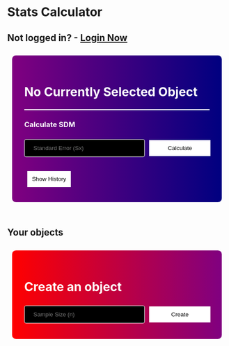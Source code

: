 # Stats Calculator

## Not logged in? - [Login Now](/DADY-Academy/security/testpagelogin)

<style>
    .objectcards {
        display: flex;
        flex-wrap: wrap;
        justify-content: center;
        align-items: center;
        align-content: center;
    }

    .objectcard {
        width: 200px;
        height: 200px;
        margin: 10px;
        padding: 2em;
        border: 1px solid white;
        border-radius: 10px;
        background-image: linear-gradient(to right, purple, navy);
        text-align: center;
    }

    table .objectcard {
        width: 100%;
        margin: 0;
        padding: 0;
        border: 0;
        border-radius: 0;
        background-color: #f1f1f1;
        text-align: center;
    }

    .objectcardbutton {
        background-color: white;
        color: black;
        border: 1px solid white;
        margin: 0.5em;
        padding: 0.75em;
        background-image: none;
    }
    .objectcardbutton:hover {
        border: 1px solid white;
        background-color: #e5e5e5;
    }

    .selectedobjectcardbutton {
        border: 1px solid white;
        margin: 0.5em;
        padding: 0.75em;
        background-image: none;
        background-color: #778899;
        color: white;
        cursor: default;
    }

    .maincard {
        width: 95%;
        margin: 10px;
        padding: 2em;
        border: 1px solid white;
        border-radius: 10px;
        background-image: linear-gradient(to right, purple, navy);
    }

    .createcard {
        width: 95%;
        margin: 10px;
        padding: 2em;
        border: 1px solid white;
        border-radius: 10px;
        background-image: linear-gradient(to right, red, purple);
    }

    .maintitle{
        color: white;
    }

    input[type=text] {
    width: 100%;
    padding: 12px 20px;
    margin: 8px 0;
    box-sizing: border-box;
    border: 1px solid white;
    border-radius: 4px;
    background-color: black;
    color: white;
    }
    input[type=text]:focus {
    border: 1px solid white;
    }

    hr.cardhr {
        height:2px;
        border-width:0;
        color:white;
        background-color:white
    }
</style>

<div class="objectcards">
<div class="maincard">
    <h1 class="maintitle" id="mainTitle">No Currently Selected Object</h1>
    <h3 class="maintitle" id="mainSampleSize"></h3>
    <h3 class="maintitle" id="mainRecSDM"></h3>
    <hr class="cardhr">
    <h3 class="maintitle"> Calculate SDM </h3>
    <div style="white-space: nowrap;">
        <input placeholder="Standard Error (Sx)" style="width:65%; display: inline-block;" type="text" id="se-input" name="StandardError">
        <button id="calcSDMbutton" style="width:33%; display: inline-block;" class="objectcardbutton"> Calculate </button>
    </div>
    <br>
    <button id="historybutton" class="objectcardbutton" onclick="toggleHistory()"> Show History </button>
    <div id="history" style="display: none;">
        <table id="histable">
        </table>
        <button style="border: 1px solid red; background-color: red; display: none;" id="clearhistorybutton" class="objectcardbutton" onclick="scrubHistory()"> Clear History </button>
    </div>
</div>
</div>
<br>

## Your objects

<div class="objectcards" id="cardholder">
</div>

<div class="objectcards">
<div class="createcard">
    <h1 class="maintitle">Create an object</h1>
    <div style="white-space: nowrap;">
        <input placeholder="Sample Size (n)" style="width:65%; display: inline-block;" type="text" id="N-input" name="Object Sample Size">
        <button id="createbutton" style="width:33%; display: inline-block;" class="objectcardbutton" onclick="createObj();"> Create </button>
    </div>
</div>
</div>

<script>
    const cardholder = document.getElementById("cardholder");
    const mTitle = document.getElementById("mainTitle");
    const mN = document.getElementById("mainSampleSize");
    const mRecSDM = document.getElementById("mainRecSDM");
    const calcsDMbutton = document.getElementById("calcSDMbutton");
    const historybutton = document.getElementById("historybutton");
    const history = document.getElementById("history");
    const histable = document.getElementById("histable");

    // var url = "https://frq.dtsivkovski.tk/api/stats/get/";

    // Uncomment next line for localhost testing
    url = "http://localhost:8679/api/stats/get/";

    // set options for cross origin header request
    const options = {
        method: 'GET', // *GET, POST, PUT, DELETE, etc.
        mode: 'cors', // no-cors, *cors, same-origin
        cache: 'default', // *default, no-cache, reload, force-cache, only-if-cached
        credentials: 'include', // include, *same-origin, omit
        headers: {
            'Content-Type': 'application/json',
        },
    };

    var storedinfo;

    function getAllObjects() {
    // fetch the API
        fetch(url, options)
        // response is a RESTful "promise" on any successful fetch
        .then(response => {
            // check for response errors and display
            if (response.status !== 200) {
                const errorMsg = 'Database response error: ' + response.status;
                console.log(errorMsg);
                const tr = document.createElement("tr");
                const td = document.createElement("td");
                td.innerHTML = errorMsg;
                tr.appendChild(td);
                cardholder.appendChild(tr);
                return;
            }
            // valid response will contain json data
            response.json().then(data => {
                console.log(data);

                //remove existing cardholder
                while(cardholder.firstChild) {
                    cardholder.removeChild(cardholder.firstChild);
                }

                for (const row of data) {
                    // create card and give classlist, add to cardholder
                    const card = document.createElement("div");
                    card.classList.add("objectcard");
                    cardholder.appendChild(card);

                    // create elements for card
                    const h3 = document.createElement("h3");
                    h3.innerHTML = "Object #" + row.id;
                    const n = document.createElement("p");
                    n.innerHTML = "n: " + row.n;
                    const recSDM = document.createElement("p");
                    recSDM.innerHTML = "Recent SDM Calc: " + row.recentSDM;

                    card.appendChild(h3);
                    card.appendChild(n);
                    card.appendChild(recSDM);
  
                    const buttonholder = document.createElement("div");
                    buttonholder.style.whiteSpace = "nowrap";

                    // create button and give classlist, add to card
                    const button = document.createElement("button");
                    button.classList.add("objectcardbutton");
                    button.style.width = "40%";
                    button.style.display = "inline-block";
                    button.innerHTML = "Select";
                    button.id = "objbutton" + row.id;
                    button.addEventListener("click", function() {
                        selectObj(row.id);
                    });
                    card.appendChild(button);

                    // add deletebutton and give classlist
                    const deletebutton = document.createElement("button");
                    deletebutton.classList.add("objectcardbutton");
                    deletebutton.innerHTML = "Delete";
                    deletebutton.style.backgroundColor = "red";
                    deletebutton.style.border = "1px solid red";
                    deletebutton.style.width = "40%";
                    deletebutton.style.display = "inline-block";
                    deletebutton.addEventListener("click", function() {
                        deleteObj(row.id);
                    });
                    card.appendChild(deletebutton);
                }

                storedinfo = data;
            });
        })
    }

    getAllObjects();

    var selectedObj;

    function selectObj(id) {
        console.log("Selected Object - Id: " + id);

        // turn on history delete button when selected obj for first time
        document.getElementById("clearhistorybutton").style.display = "block";

        // remove selected class from button with selectedObj id
        if (selectedObj != null) {
            var tempOB = document.getElementById("objbutton" + selectedObj);
            tempOB.innerHTML = "Select";
            tempOB.classList.remove("selectedobjectcardbutton");
            tempOB.classList.add("objectcardbutton");
        }

        // set innerHTML to selected object values using storedinfo
        for (const row of storedinfo) {
            if (row.id == id) {
                mTitle.innerHTML = "Object #" + row.id;
                mN.innerHTML = "Sample Size: " + row.n;
                mRecSDM.innerHTML = "Recent SDM Calc: " + row.recentSDM;

                var tempOB = document.getElementById("objbutton" + row.id);
                tempOB.innerHTML = "Selected";
                tempOB.classList.add("selectedobjectcardbutton");
                tempOB.classList.remove("objectcardbutton");
                selectedObj = row.id;

                // remove old event listener and add new one
                calcSDMbutton.onclick = function() {
                    calcSDM(row.id);
                };

                while (histable.firstChild) {
                    histable.removeChild(histable.firstChild);
                }
                const th1 = document.createElement("th");
                const th2 = document.createElement("th");
                th1.innerHTML = "Calculation";
                th2.innerHTML = "Result";
                histable.appendChild(th1);
                histable.appendChild(th2);

                for (const [key,value] of Object.entries(row.history)) {
                    // console.log(key + " : " + value);

                    var tr = document.createElement("tr");
                    var tdkey = document.createElement("td");
                    var tdvalue = document.createElement("td");

                    tdkey.innerHTML = key;
                    tdvalue.innerHTML = value;
                    tr.appendChild(tdkey);
                    tr.appendChild(tdvalue);
                    histable.appendChild(tr);
                }

            }
        }
    }

    function calcSDM(id) {
        console.log("Calculating SDM for Object - Id: " + id);

        // build url for fetch
        // var calcSDMurl = "https://frq.dtsivkovski.tk/api/stats/calculateSDM/" + id + "/" + document.getElementById("se-input").value;
        var calcSDMurl = "http://localhost:8679/api/stats/calculateSDM/" + id + "/" + document.getElementById("se-input").value;

        fetch(calcSDMurl, options)
        // response is a RESTful "promise" on any successful fetch
        .then(response => {
            // check for response errors and display
            if (response.status !== 200) {
                const errorMsg = 'Database response error: ' + response.status;
                console.log(errorMsg);
                return;
            }
            // valid response will contain json data
            response.json().then(data => {
                console.log(data);
                mRecSDM.innerHTML = "Recent SDM Calc: " + data.recentSDM;
                getAllObjects();

                // add new row to history table
                var tr = document.createElement("tr");
                var tdkey = document.createElement("td");
                var tdvalue = document.createElement("td");

                tdkey.innerHTML = "SDM (v = " + document.getElementById("velocity-input").value + ")";
                tdvalue.innerHTML = data.recentSDM;

                for (const [key,value] of Object.entries(row.history)) {
                    // console.log(key + " : " + value);

                    var tr = document.createElement("tr");
                    var tdkey = document.createElement("td");
                    var tdvalue = document.createElement("td");

                    tdkey.innerHTML = key;
                    tdvalue.innerHTML = value;
                    tr.appendChild(tdkey);
                    tr.appendChild(tdvalue);
                    histable.appendChild(tr);
                }
            });
        });
    }

    function createObj() {
        console.log("Creating Object");

        // build url for fetch
        // var createObjurl = "https://frq.dtsivkovski.tk/api/stats/create/" + document.getElementById("N-input").value;
        var createObjurl = "http://localhost:8679/api/stats/create/" + document.getElementById("N-input").value;

        fetch(createObjurl, options)
        // response is a RESTful "promise" on any successful fetch
        .then(response => {
            // check for response errors and display
            if (response.status !== 200) {
                const errorMsg = 'Database response error: ' + response.status;
                console.log(errorMsg);
                return;
            }
            // valid response will contain json data
            response.json().then(data => {
                console.log(data);

                getAllObjects();
                selectObj(data.id);
                });
        });
    }

    function deleteObj(id) {

        if (confirm("Are you sure you want to delete this object?") == false)
            return;

        console.log("Deleting Object - Id: " + id);

        // build url for fetch
        // var deleteObjurl = "https://frq.dtsivkovski.tk/api/stats/delete/" + id;
        var deleteObjurl = "http://localhost:8679/api/stats/delete/" + id;

        fetch(deleteObjurl, options)
        // response is a RESTful "promise" on any successful fetch
        .then(response => {
            // check for response errors and display
            if (response.status !== 200) {
                const errorMsg = 'Database response error: ' + response.status;
                console.log(errorMsg);
                return;
            }
            // valid response will contain json data
            response.json().then(data => {
                console.log(data);

                getAllObjects();
                selectObj(data[0].id);
                });
        });
    }

    function toggleHistory() {
        if (history.style.display == "none") {
            history.style.display = "block";
            historybutton.innerHTML = "Hide History";
        } else {
            history.style.display = "none";
            historybutton.innerHTML = "Show History";
        }
    }

    function scrubHistory() {
        if (confirm("Are you sure you want to delete all of this object's history?") == false)
            return;

        console.log("Deleting History - Id: " + selectedObj);

        // build url for fetch
        // var scrubHistoryurl = "https://frq.dtsivkovski.tk/api/stats/scrub/" + selectedObj;
        var scrubHistoryurl = "http://localhost:8679/api/stats/scrub/" + selectedObj;

        fetch(scrubHistoryurl, options)
        // response is a RESTful "promise" on any successful fetch
        .then(response => {
            // check for response errors and display
            if (response.status !== 200) {
                const errorMsg = 'Database response error: ' + response.status;
                console.log(errorMsg);
                return;
            }
            // valid response will contain json data
            response.json().then(data => {
                console.log(data);

                getAllObjects();
                selectObj(data.id);

                while (histable.firstChild) {
                    histable.removeChild(histable.firstChild);
                }

                mRecSDM.innerHTML = "Recent SDM Calc: 0";

                });
        });
    }

</script>